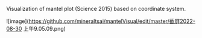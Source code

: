 Visualization of mantel plot (Science 2015) based on coordinate system.

![image](https://github.com/mineraltsai/mantelVisual/edit/master/截屏2022-08-30 上午9.05.09.png) 

